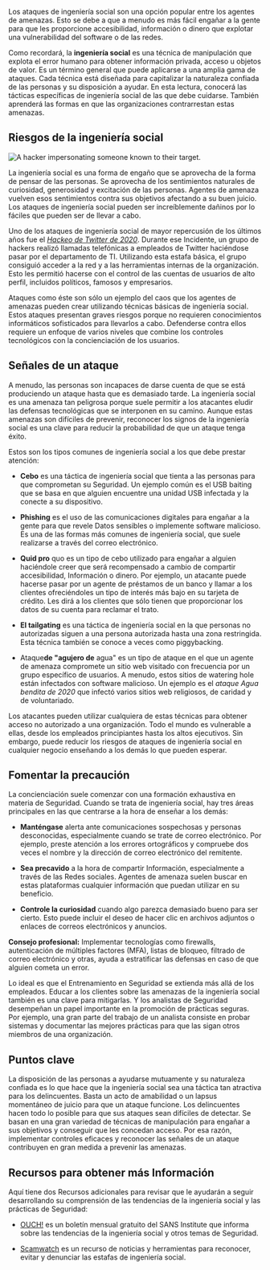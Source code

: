 Los ataques de ingeniería social son una opción popular entre los agentes de amenazas. Esto se debe a que a menudo es más fácil engañar a la gente para que les proporcione accesibilidad, información o dinero que explotar una vulnerabilidad del software o de las redes.

Como recordará, la **ingeniería social** es una técnica de manipulación que explota el error humano para obtener información privada, acceso u objetos de valor. Es un término general que puede aplicarse a una amplia gama de ataques. Cada técnica está diseñada para capitalizar la naturaleza confiada de las personas y su disposición a ayudar. En esta lectura, conocerá las tácticas específicas de ingeniería social de las que debe cuidarse. También aprenderá las formas en que las organizaciones contrarrestan estas amenazas.

## Riesgos de la ingeniería social

![A hacker impersonating someone known to their target.](https://d3c33hcgiwev3.cloudfront.net/imageAssetProxy.v1/-yq4buGOTh2kqmMYsCUqBg_aabe3189d6f249d4a743ba58b6bc56f1_S35G008.png?expiry=1717804800000&hmac=o39u_Cj5scmncPQGCDtf690qNFGwO4dWHYAccN7fyY4)

La ingeniería social es una forma de engaño que se aprovecha de la forma de pensar de las personas. Se aprovecha de los sentimientos naturales de curiosidad, generosidad y excitación de las personas. Agentes de amenaza vuelven esos sentimientos contra sus objetivos afectando a su buen juicio. Los ataques de ingeniería social pueden ser increíblemente dañinos por lo fáciles que pueden ser de llevar a cabo.

Uno de los ataques de ingeniería social de mayor repercusión de los últimos años fue el [_Hackeo de Twitter_ _de 2020_](https://www.dfs.ny.gov/Twitter_Report). Durante ese Incidente, un grupo de hackers realizó llamadas telefónicas a empleados de Twitter haciéndose pasar por el departamento de TI. Utilizando esta estafa básica, el grupo consiguió acceder a la red y a las herramientas internas de la organización. Esto les permitió hacerse con el control de las cuentas de usuarios de alto perfil, incluidos políticos, famosos y empresarios.

Ataques como éste son sólo un ejemplo del caos que los agentes de amenazas pueden crear utilizando técnicas básicas de ingeniería social. Estos ataques presentan graves riesgos porque no requieren conocimientos informáticos sofisticados para llevarlos a cabo. Defenderse contra ellos requiere un enfoque de varios niveles que combine los controles tecnológicos con la concienciación de los usuarios.

## Señales de un ataque

A menudo, las personas son incapaces de darse cuenta de que se está produciendo un ataque hasta que es demasiado tarde. La ingeniería social es una amenaza tan peligrosa porque suele permitir a los atacantes eludir las defensas tecnológicas que se interponen en su camino. Aunque estas amenazas son difíciles de prevenir, reconocer los signos de la ingeniería social es una clave para reducir la probabilidad de que un ataque tenga éxito.

Estos son los tipos comunes de ingeniería social a los que debe prestar atención:

- **Cebo** es una táctica de ingeniería social que tienta a las personas para que comprometan su Seguridad. Un ejemplo común es el USB baiting que se basa en que alguien encuentre una unidad USB infectada y la conecte a su dispositivo.
    
- **Phishing** es el uso de las comunicaciones digitales para engañar a la gente para que revele Datos sensibles o implemente software malicioso. Es una de las formas más comunes de ingeniería social, que suele realizarse a través del correo electrónico.
    
- **Quid pro** quo es un tipo de cebo utilizado para engañar a alguien haciéndole creer que será recompensado a cambio de compartir accesibilidad, Información o dinero. Por ejemplo, un atacante puede hacerse pasar por un agente de préstamos de un banco y llamar a los clientes ofreciéndoles un tipo de interés más bajo en su tarjeta de crédito. Les dirá a los clientes que sólo tienen que proporcionar los datos de su cuenta para reclamar el trato.
    
- **El tailgating** es una táctica de ingeniería social en la que personas no autorizadas siguen a una persona autorizada hasta una zona restringida. Esta técnica también se conoce a veces como piggybacking.
    
- Ataque**de "agujero de** agua" es un tipo de ataque en el que un agente de amenaza compromete un sitio web visitado con frecuencia por un grupo específico de usuarios. A menudo, estos sitios de watering hole están infectados con software malicioso. Un ejemplo es el _ataque Agua bendita de 2020_ que infectó varios sitios web religiosos, de caridad y de voluntariado.
    

Los atacantes pueden utilizar cualquiera de estas técnicas para obtener acceso no autorizado a una organización. Todo el mundo es vulnerable a ellas, desde los empleados principiantes hasta los altos ejecutivos. Sin embargo, puede reducir los riesgos de ataques de ingeniería social en cualquier negocio enseñando a los demás lo que pueden esperar.

## Fomentar la precaución

La concienciación suele comenzar con una formación exhaustiva en materia de Seguridad. Cuando se trata de ingeniería social, hay tres áreas principales en las que centrarse a la hora de enseñar a los demás:

- **Manténgase** alerta ante comunicaciones sospechosas y personas desconocidas, especialmente cuando se trate de correo electrónico. Por ejemplo, preste atención a los errores ortográficos y compruebe dos veces el nombre y la dirección de correo electrónico del remitente.
    
- **Sea precavido** a la hora de compartir Información, especialmente a través de las Redes sociales. Agentes de amenaza suelen buscar en estas plataformas cualquier información que puedan utilizar en su beneficio.
    
- **Controle la curiosidad** cuando algo parezca demasiado bueno para ser cierto. Esto puede incluir el deseo de hacer clic en archivos adjuntos o enlaces de correos electrónicos y anuncios.
    

**Consejo profesional:** Implementar tecnologías como firewalls, autenticación de múltiples factores (MFA), listas de bloqueo, filtrado de correo electrónico y otras, ayuda a estratificar las defensas en caso de que alguien cometa un error.

Lo ideal es que el Entrenamiento en Seguridad se extienda más allá de los empleados. Educar a los clientes sobre las amenazas de la ingeniería social también es una clave para mitigarlas. Y los analistas de Seguridad desempeñan un papel importante en la promoción de prácticas seguras. Por ejemplo, una gran parte del trabajo de un analista consiste en probar sistemas y documentar las mejores prácticas para que las sigan otros miembros de una organización.

## Puntos clave

La disposición de las personas a ayudarse mutuamente y su naturaleza confiada es lo que hace que la ingeniería social sea una táctica tan atractiva para los delincuentes. Basta un acto de amabilidad o un lapsus momentáneo de juicio para que un ataque funcione. Los delincuentes hacen todo lo posible para que sus ataques sean difíciles de detectar. Se basan en una gran variedad de técnicas de manipulación para engañar a sus objetivos y conseguir que les concedan acceso. Por esa razón, implementar controles eficaces y reconocer las señales de un ataque contribuyen en gran medida a prevenir las amenazas.

## Recursos para obtener más Información

Aquí tiene dos Recursos adicionales para revisar que le ayudarán a seguir desarrollando su comprensión de las tendencias de la ingeniería social y las prácticas de Seguridad:

- [OUCH!](https://www.sans.org/newsletters/ouch/) es un boletín mensual gratuito del SANS Institute que informa sobre las tendencias de la ingeniería social y otros temas de Seguridad.
    
- [Scamwatch](https://www.scamwatch.gov.au/) es un recurso de noticias y herramientas para reconocer, evitar y denunciar las estafas de ingeniería social.